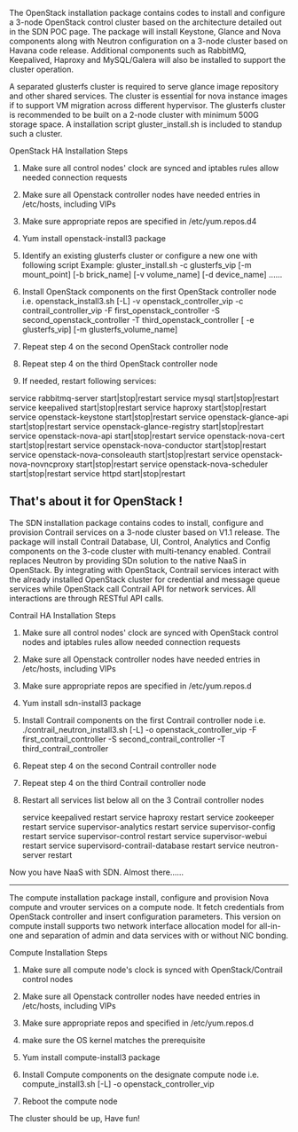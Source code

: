 The OpenStack installation package contains codes to install and 
configure a 3-node OpenStack control cluster based on the architecture
detailed out in the SDN POC page.  The package will install Keystone,
Glance and Nova components along with Neutron configuration on a 3-node
cluster based on Havana code release. Additional components such as
RabbitMQ, Keepalived, Haproxy and MySQL/Galera will also be installed
to support the cluster operation.

A separated glusterfs cluster is required to serve glance image
repository and other shared services. The cluster is essential for nova
instance images if to support VM migration across different hypervisor.
The glusterfs cluster is recommended to be built on a 2-node cluster
with minimum 500G storage space. A installation script
gluster_install.sh is included to standup such a cluster.

OpenStack HA Installation Steps

1. Make sure all control nodes' clock are synced and iptables rules allow needed connection requests
2. Make sure all Openstack controller nodes have needed entries in /etc/hosts, including VIPs
3. Make sure appropriate repos are specified in /etc/yum.repos.d4
4. Yum install openstack-install3 package
5. Identify an existing glusterfs cluster or configure a new one with following script
    Example: gluster_install.sh -c glusterfs_vip [-m mount_point] [-b brick_name] [-v volume_name] [-d device_name] ......
6. Install OpenStack components on the first OpenStack controller node
    i.e. openstack_install3.sh [-L] -v openstack_controller_vip   -c contrail_controller_vip  -F first_openstack_controller -S second_openstack_controller -T third_openstack_controller [ -e glusterfs_vip] [-m glusterfs_volume_name]

7. Repeat step 4 on the second OpenStack controller node
8. Repeat step 4 on the third OpenStack controller node
9. If needed, restart following services:

service rabbitmq-server start|stop|restart
service mysql start|stop|restart
service keepalived start|stop|restart
service haproxy start|stop|restart
service openstack-keystone start|stop|restart
service openstack-glance-api start|stop|restart
service openstack-glance-registry start|stop|restart
service openstack-nova-api start|stop|restart
service openstack-nova-cert start|stop|restart
service openstack-nova-conductor start|stop|restart
service openstack-nova-consoleauth start|stop|restart
service openstack-nova-novncproxy start|stop|restart
service openstack-nova-scheduler start|stop|restart
service httpd start|stop|restart

That's about it for OpenStack !
--------------------------------------------

The SDN installation package contains codes to install, configure and
provision Contrail services on a 3-node cluster based on V1.1 release.
The package will install Contrail Database, UI, Control, Analytics and
Config components on the 3-code cluster with multi-tenancy enabled.
Contrail replaces Neutron by providing SDn solution to the native NaaS
in OpenStack. By integrating with OpenStack, Contrail services interact
with the already installed OpenStack cluster for credential and message
queue services while OpenStack call Contrail API for network services.
All interactions are through RESTful API calls.

Contrail HA Installation Steps
1. Make sure all control nodes' clock are synced with OpenStack control nodes and iptables rules allow needed connection requests
2. Make sure all Openstack controller nodes have needed entries in /etc/hosts, including VIPs
3. Make sure appropriate repos are specified in /etc/yum.repos.d
4. Yum install sdn-install3 package
5. Install Contrail components on the first Contrail controller node
    i.e. ./contrail_neutron_install3.sh [-L] -o openstack_controller_vip  -F first_contrail_controller -S second_contrail_controller -T third_contrail_controller

6. Repeat step 4 on the second Contrail controller node
7. Repeat step 4 on the third Contrail controller node
8. Restart all services list below all on the 3 Contrail controller nodes

    service keepalived restart
    service haproxy restart
    service zookeeper restart
    service supervisor-analytics restart
    service supervisor-config restart
    service supervisor-control restart
    service supervisor-webui restart
    service supervisord-contrail-database restart
    service neutron-server restart

Now you have NaaS with SDN. Almost there......

------------------------------------------------

The compute installation package install, configure and provision Nova
compute and vrouter services on a compute node. It fetch credentials
from OpenStack controller and insert configuration parameters. This
version on compute install supports two network interface allocation
model for all-in-one and separation of admin and data services with or
without NIC bonding.

 Compute Installation Steps
1. Make sure all compute node's clock is synced with OpenStack/Contrail control nodes
2. Make sure all Openstack controller nodes have needed entries in /etc/hosts, including VIPs
3. Make sure appropriate repos and specified in /etc/yum.repos.d
4. make sure the OS kernel matches the prerequisite
5. Yum install compute-install3 package
6. Install Compute components on the designate compute node
    i.e. compute_install3.sh [-L] -o openstack_controller_vip

7. Reboot the compute node

The cluster should be up, Have fun!
